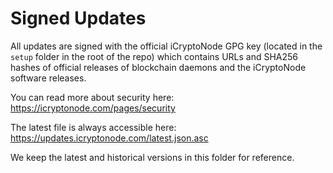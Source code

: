 # Signed Updates

All updates are signed with the official iCryptoNode GPG key (located in the `setup` folder in the root of the repo) which contains URLs and SHA256 hashes of official releases of blockchain daemons and the iCryptoNode software releases.

You can read more about security here: https://icryptonode.com/pages/security

The latest file is always accessible here: https://updates.icryptonode.com/latest.json.asc

We keep the latest and historical versions in this folder for reference.

